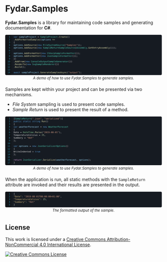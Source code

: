 <h1>
Fydar.Samples
</h1>

**Fydar.Samples** is a library for maintaining code samples and generating documentation for **C#**.

<p align="center">
  <img src="./img/HowToUse.svg" alt="A demo of how to use Fydar.Samples to generate samples."/>
  <sup><i>A demo of how to use Fydar.Samples to generate samples.</i></sup>
</p>

Samples are kept within your project and can be presented via two mechanisms.

- *File System* sampling is used to present code samples.
- *Sample Return* is used to present the result of a method.

<p align="center">
  <img src="./img/SerializationSample.svg" alt="A sample maintained using this project."/>
  <sup><i>A demo of how to use Fydar.Samples to generate samples.</i></sup>
</p>

When the application is run, all static methods with the `SampleReturn` attribute are invoked and their results are presented in the output.

<p align="center">
  <img src="./img/Serialized.svg" alt="The formatted output of the sample."/>
  <sup><i>The formatted output of the sample.</i></sup>
</p>

## License

This work is licensed under a [Creative Commons Attribution-NonCommercial 4.0 International License](http://creativecommons.org/licenses/by-nc/4.0/).

[![Creative Commons License](https://i.creativecommons.org/l/by-nc/4.0/88x31.png)](http://creativecommons.org/licenses/by-nc/4.0/)
